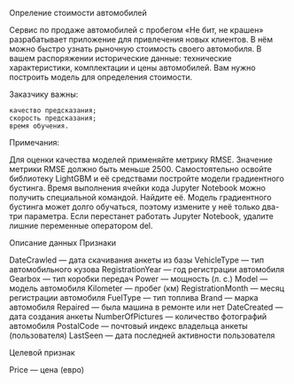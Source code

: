 Опреление стоимости автомобилей

Сервис по продаже автомобилей с пробегом «Не бит, не крашен» разрабатывает приложение для привлечения новых клиентов. В нём можно быстро узнать рыночную стоимость своего автомобиля. В вашем распоряжении исторические данные: технические характеристики, комплектации и цены автомобилей. Вам нужно построить модель для определения стоимости.

Заказчику важны:

    качество предсказания;
    скорость предсказания;
    время обучения.


Примечания:

Для оценки качества моделей применяйте метрику RMSE.
Значение метрики RMSE должно быть меньше 2500.
Самостоятельно освойте библиотеку LightGBM и её средствами постройте модели градиентного бустинга.
Время выполнения ячейки кода Jupyter Notebook можно получить специальной командой. Найдите её.
Модель градиентного бустинга может долго обучаться, поэтому измените у неё только два-три параметра.
Если перестанет работать Jupyter Notebook, удалите лишние переменные оператором del. 

Описание данных Признаки

DateCrawled — дата скачивания анкеты из базы
VehicleType — тип автомобильного кузова
RegistrationYear — год регистрации автомобиля
Gearbox — тип коробки передач
Power — мощность (л. с.)
Model — модель автомобиля
Kilometer — пробег (км)
RegistrationMonth — месяц регистрации автомобиля
FuelType — тип топлива
Brand — марка автомобиля
Repaired — была машина в ремонте или нет
DateCreated — дата создания анкеты
NumberOfPictures — количество фотографий автомобиля
PostalCode — почтовый индекс владельца анкеты (пользователя)
LastSeen — дата последней активности пользователя

Целевой признак

Price — цена (евро)


